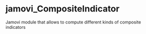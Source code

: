 # jamovi_CompositeIndicator
Jamovi module that allows to compute different kinds of composite indicators 
